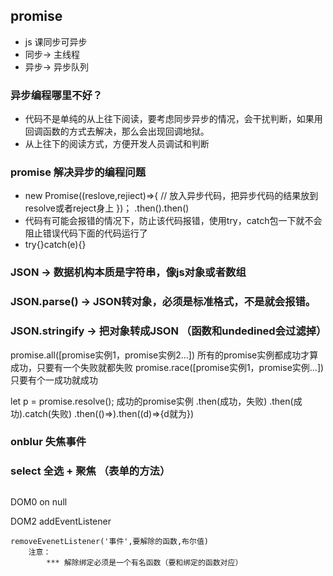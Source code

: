 ## promise
- js 课同步可异步
- 同步-> 主线程
- 异步-> 异步队列
### 异步编程哪里不好？
- 代码不是单纯的从上往下阅读，要考虑同步异步的情况，会干扰判断，如果用回调函数的方式去解决，那么会出现回调地狱。
- 从上往下的阅读方式，方便开发人员调试和判断
### promise 解决异步的编程问题
-  new Promise((reslove,rejiect)=>{
       // 放入异步代码，把异步代码的结果放到resolve或者reject身上
   })；
   .then().then()
- 代码有可能会报错的情况下，防止该代码报错，使用try，catch包一下就不会阻止错误代码下面的代码运行了
- try{}catch(e){}
### JSON -> 数据机构本质是字符串，像js对象或者数组
###  JSON.parse() -> JSON转对象，必须是标准格式，不是就会报错。
### JSON.stringify -> 把对象转成JSON （函数和undedined会过滤掉）

promise.all([promise实例1，promise实例2...])
    所有的promise实例都成功才算成功，只要有一个失败就都失败
promise.race([promise实例1，promise实例...])
    只要有个一成功就成功

let p = promise.resolve();  成功的promise实例
.then(成功，失败)
.then(成功).catch(失败)
.then(()=>).then((d)=>{d就为})

### onblur  失焦事件
###  select  全选 + 聚焦  （表单的方法）
##    
DOM0 on
    null

DOM2 addEventListener

    removeEvenetListener('事件',要解除的函数,布尔值)
        注意：
            *** 解除绑定必须是一个有名函数（要和绑定的函数对应） 